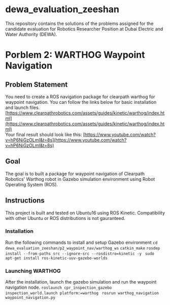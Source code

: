 # dewa_evaluation_zeeshan

This repository contains the solutions of the problems assigned for the candidate evaluation for Robotics Researcher Position at Dubai Electric and Water Authority (DEWA).

 
# Porblem 2: WARTHOG Waypoint Navigation

## Problem Statement
You need to create a ROS navigation package for clearpath warthog for waypoint navigation. You can follow the links below for basic installation and launch files.  
[https://www.clearpathrobotics.com/assets/guides/kinetic/warthog/index.html](https://www.clearpathrobotics.com/assets/guides/kinetic/warthog/index.html)  
Your final result should look like this:  [https://www.youtube.com/watch?v=hP6NiGzOLmI&t=8s](https://www.youtube.com/watch?v=hP6NiGzOLmI&t=8s)

## Goal

The goal is to built a package for waypoint navigation of Clearpath Robotics' Warthog robot in Gazebo simulation environment using Robot Operating System (ROS).

## Instructions

This project is built and tested on Ubuntu16 using ROS Kinetic. Compatibility with other Ubuntu or ROS distributions is not gauranteed.

### Installation
Run the following commands to install and setup Gazebo environment 
`cd dewa_evaluation_zeeshan/p2_waypoint_nav/warthog_ws`
`catkin_make`
`rosdep install --from-paths src --ignore-src --rosdistro=kinetic -y `
`sudo apt-get install ros-kinetic-uuv-gazebo-worlds`


### Launching WARTHOG
After the installation, launch the gazebo simulation and run the waypoint navigation node.
`roslaunch cpr_inspection_gazebo inspection_world.launch platform:=warthog `
`rosrun warthog_navigation waypoint_navigation.py`
